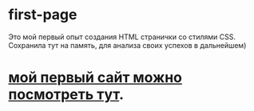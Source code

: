 # first-page
Это мой первый опыт создания HTML странички со стилями CSS. 
Сохранила тут на память, для анализа своих успехов в дальнейшем)
# [мой первый сайт можно посмотреть тут](lidasharova.github.io/first-page/).
